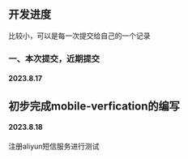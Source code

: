 ## 开发进度

比较小，可以是每一次提交给自己的一个记录

### 一、本次提交，近期提交
#### 2023.8.17
初步完成mobile-verfication的编写
---
#### 2023.8.18
注册aliyun短信服务进行测试